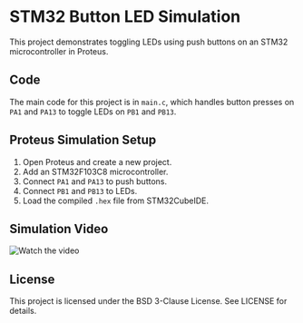 # STM32 Button LED Simulation

This project demonstrates toggling LEDs using push buttons on an STM32 microcontroller in Proteus.

## Code
The main code for this project is in `main.c`, which handles button presses on `PA1` and `PA13` to toggle LEDs on `PB1` and `PB13`.

## Proteus Simulation Setup

1. Open Proteus and create a new project.
2. Add an STM32F103C8 microcontroller.
3. Connect `PA1` and `PA13` to push buttons.
4. Connect `PB1` and `PB13` to LEDs.
5. Load the compiled `.hex` file from STM32CubeIDE.

## Simulation Video
![Watch the video](https://github.com/MohamedElsayedd1/Mastering_Embededd_System/blob/main/6.%20MCU_Essential_Peripherals/Lesson_1_GPIO_Part1/GPIO_Lab1_STM32F103xx/GPIO_Lab1.gif)

## License
This project is licensed under the BSD 3-Clause License. See LICENSE for details.
